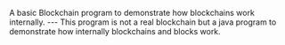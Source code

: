 A basic Blockchain program to demonstrate how blockchains work internally. ---
This program is not a real blockchain but a java program to demonstrate how internally blockchains and blocks work.
